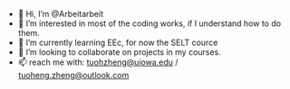 - 👋 Hi, I’m @Arbeitarbeit
- 👀 I’m interested in most of the coding works, if I understand how to do them.
- 🌱 I’m currently learning EEc, for now the SELT cource
- 💞️ I’m looking to collaborate on projects in my courses.
- 📫 reach me with:
      tuohzheng@uiowa.edu / 
      tuoheng.zheng@outlook.com

<!---
Arbeitarbeit/Arbeitarbeit is a ✨ special ✨ repository because its `README.md` (this file) appears on your GitHub profile.
You can click the Preview link to take a look at your changes.
--->
